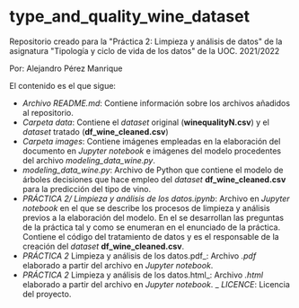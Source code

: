 # type_and_quality_wine_dataset
Repositorio creado para la "Práctica 2: Limpieza y análisis de datos" de la asignatura "Tipología y ciclo de vida de los datos" de la UOC. 2021/2022

Por: Alejandro Pérez Manrique

El contenido es el que sigue:

- _Archivo README.md_: Contiene información sobre los archivos añadidos al repositorio.
- _Carpeta data_: Contiene el _dataset_ original (**winequalityN.csv**) y el _dataset_ tratado (**df_wine_cleaned.csv**)
- _Carpeta images_: Contiene imágenes empleadas en la elaboración del documento en _Jupyter notebook_ e imágenes del modelo procedentes del archivo _modeling_data_wine.py_.
- _modeling_data_wine.py_: Archivo de Python que contiene el modelo de árboles decisiones que hace empleo del _dataset_ **df_wine_cleaned.csv** para la predicción del tipo de vino.
- _PRÁCTICA 2/ Limpieza y análisis de los datos.ipynb_: Archivo en _Jupyter notebook_ en el que se describe los procesos de limpieza y análisis previos a la elaboración del modelo. En el se desarrollan las preguntas de la práctica tal y como se enumeran en el enunciado de la práctica. Contiene el código del tratamiento de datos y es el responsable de la creación del _dataset_ **df_wine_cleaned.csv**.
- _PRÁCTICA 2_ Limpieza y análisis de los datos.pdf_: Archivo _.pdf_ elaborado a partir del archivo en _Jupyter notebook_.
- _PRÁCTICA 2_ Limpieza y análisis de los datos.html_: Archivo _.html_ elaborado a partir del archivo en _Jupyter notebook_.
_ _LICENCE_: Licencia del proyecto.

